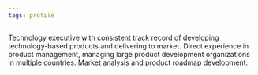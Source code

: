 ```yaml
---
tags: profile
---
```

Technology executive with consistent track record of developing technology-based products and delivering to market. Direct experience in product management, managing large product development organizations in multiple countries. Market analysis and product roadmap development.
